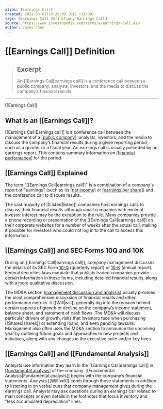 ```yaml
---
alias: [Earnings Call]
created: 2021-03-02T19:29:09 (UTC +11:00)
tags: [Earnings Call Definition, Earnings Call]
source: https://www.investopedia.com/terms/e/earnings-call.asp
author: James Chen
---
```


# [[Earnings Call]] Definition

> ## Excerpt
> An [[Earnings Call|earnings call]] is a conference call between a public company, analysts, investors, and the media to discuss the company’s financial results.

---

[[Earnings Call]]
## What Is an [[Earnings Call]]?

[[Earnings Call|Earnings call]] is a conference call between the management of a [[public company]](https://www.investopedia.com/terms/p/publiccompany.asp), analysts, investors, and the media to discuss the company’s financial results during a given reporting period, such as a quarter or a fiscal year. An earnings call is usually preceded by an earnings report. This contains summary information on [[financial performance]](https://www.investopedia.com/terms/f/financialperformance.asp) for the period.

## [[Earnings Call]] Explained

The term "[[Earnings Call|earnings call]]" is a combination of a company's report of "earnings" (such as its [[net income]](https://www.investopedia.com/terms/n/netincome.asp) or [[earnings per share]](https://www.investopedia.com/terms/e/eps.asp)) and the conference call to discuss results.

The vast majority of [[Listed|listed]] companies host earnings calls to discuss their financial results although small companies with minimal investor interest may be the exception to the rule. Many companies provide a phone recording or presentation of the [[Earnings Call|earnings call]] on their corporate websites for a number of weeks after the actual call, making it possible for investors who could not log in to the call to access this information.

## [[Earnings Call]] and SEC Forms 10Q and 10K

During an [[Earnings Call|earnings call]], company management discusses the details of its SEC Form [10-Q](https://www.investopedia.com/terms/1/10q.asp) (quarterly report) or [10-K](https://www.investopedia.com/terms/a/annualreport.asp) (annual report). Federal securities laws mandate that publicly traded companies provide certain information in these forms, including detailed financial results, along with a more qualitative discussion.

The MD&A section ([management discussion and analysis](https://www.investopedia.com/terms/m/mdanalysis.asp)) usually provides the most comprehensive discussion of financial results and other performance metrics. It [[Will|will]] generally dig into the reasons behind certain aspects of growth or decline on the company’s income statement, balance sheet, and statement of cash flows. The MD&A will discuss particular drivers of growth, risks that investors face when purchasing [[Shares|shares]] or extending loans, and even pending lawsuits. Management also often uses the MD&A section to announce the upcoming year by outlining future goals and approaches to new projects and initiatives, along with any changes in the executive suite and/or key hires.

## [[Earnings Call]] and [[Fundamental Analysis]]

Analysts use information they learn in the [[Earnings Call|earnings call]] in [[fundamental analysis]](https://www.investopedia.com/terms/f/fundamentalanalysis.asp) of the company. [[Fundamental Analysis|Fundamental analysis]] begins with the company’s financial statements. Analysts [[Will|will]] comb through these statements in addition to listening in on verbal cues that company management gives during the earnings call. Analysts may ask questions during an earnings call related to main concepts or even details in the footnotes that focus inventory and "less accumulated depreciation" lines.
